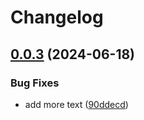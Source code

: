 # Changelog

## [0.0.3](https://github.com/monerium/js-monorepo/compare/test-v0.0.2...test-v0.0.3) (2024-06-18)


### Bug Fixes

* add more text ([90ddecd](https://github.com/monerium/js-monorepo/commit/90ddecdf3d23ee6c0de071d82aca2218df72a578))
